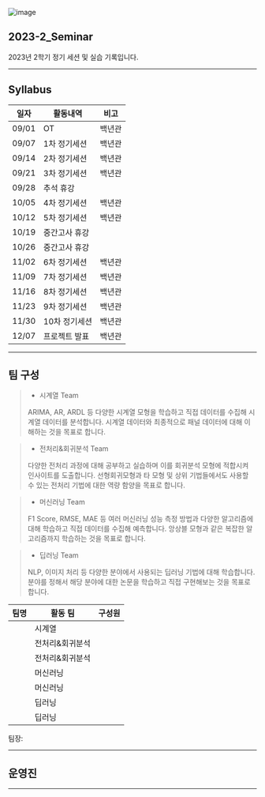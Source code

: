 ![image](https://github.com/HUFS-DAT-2023/2023-2_Seminar/assets/132198955/67423779-7101-4e17-875f-de50458c3e53)


## 2023-2_Seminar
2023년 2학기 정기 세션 및 실습 기록입니다.

***
## Syllabus

|**일자**|**활동내역**|**비고**|
|---|---|---|
|09/01|OT|백년관|
|09/07|1차 정기세션|백년관|
|09/14|2차 정기세션|백년관|
|09/21|3차 정기세션|백년관|
|09/28|추석 휴강||
|10/05|4차 정기세션|백년관|
|10/12|5차 정기세션|백년관|
|10/19|중간고사 휴강||
|10/26|중간고사 휴강||
|11/02|6차 정기세션|백년관|
|11/09|7차 정기세션|백년관|
|11/16|8차 정기세션|백년관|
|11/23|9차 정기세션|백년관|
|11/30|10차 정기세션|백년관|
|12/07|프로젝트 발표|백년관|

***
## 팀 구성
> * 시계열 Team
>
> ARIMA, AR, ARDL 등 다양한 시계열 모형을 학습하고 직접 데이터를 수집해 시계열 데이터를 분석합니다. 시계열 데이터와 최종적으로 패널 데이터에 대해 이해하는 것을 목표로 합니다.

> * 전처리&회귀분석 Team
>
> 다양한 전처리 과정에 대해 공부하고 실습하며 이를 회귀분석 모형에 적합시켜 인사이트를 도출합니다. 선형회귀모형과 타 모형 및 상위 기법들에서도 사용할 수 있는 전처리 기법에 대한 역량 함양을 목표로 합니다.

> * 머신러닝 Team
>
> F1 Score, RMSE, MAE 등 여러 머신러닝 성능 측정 방법과 다양한 알고리즘에 대해 학습하고 직접 데이터를 수집해 예측합니다. 앙상블 모형과 같은 복잡한 알고리즘까지 학습하는 것을 목표로 합니다.

> * 딥러닝 Team
>
> NLP, 이미지 처리 등 다양한 분야에서 사용되는 딥러닝 기법에 대해 학습합니다. 분야를 정해서 해당 분야에 대한 논문을 학습하고 직접 구현해보는 것을 목표로 합니다.

|팀명|활동 팀|구성원|
|---|---|-----------|
||시계열||
||전처리&회귀분석||
||전처리&회귀분석||
||머신러닝||
||머신러닝||
||딥러닝||
||딥러닝||

팀장: 
***
## 운영진

***
